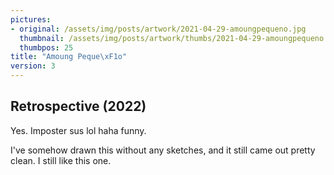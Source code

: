 ```yaml
---
pictures:
- original: /assets/img/posts/artwork/2021-04-29-amoungpequeno.jpg
  thumbnail: /assets/img/posts/artwork/thumbs/2021-04-29-amoungpequeno.jpg
  thumbpos: 25
title: "Amoung Peque\xF1o"
version: 3
---
```

## Retrospective (2022)
Yes. Imposter sus lol haha funny.

I've somehow drawn this without any sketches, and it still came out pretty clean. I still like this one.
